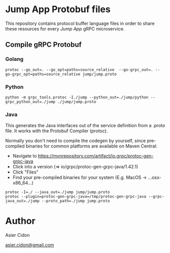# Jump App Protobuf files

This repository contains protocol buffer language files in order to share these resources for every _Jump App_ gRPC microservice.

## Compile gRPC Protobuf

### Golang

```$bash
protoc --go_out=. --go_opt=paths=source_relative  --go-grpc_out=. --go-grpc_opt=paths=source_relative jump/jump.proto
```

### Python

```$bash
python -m grpc_tools.protoc -I./jump --python_out=./jump/python --grpc_python_out=./jump ./jump/jump.proto
```

### Java

This generates the Java interfaces out of the service definition from a .proto file. It works with the Protobuf Compiler (protoc).

Normally you don't need to compile the codegen by yourself, since pre-compiled binaries for common platforms are available on Maven Central:

* Navigate to https://mvnrepository.com/artifact/io.grpc/protoc-gen-grpc-java
* Click into a version (=> io/grpc/protoc-gen-grpc-java/1.42.1)
* Click "Files"
* Find your pre-compiled binaries for your system (E.g. MacOS -> ...osx-x86_64...)

```$bash
protoc -I=./ --java_out=./jump jump/jump.proto
protoc --plugin=protoc-gen-grpc-java=/tmp/protoc-gen-grpc-java --grpc-java_out=./jump --proto_path=./jump jump.proto
```

# Author

Asier Cidon

asier.cidon@gmail.com